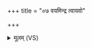 +++
title = "०७ वयमिन्द्र त्वायवो"

+++
<details><summary>मूलम् (VS)</summary>

व॒यमि॑न्द्र त्वा॒यवो॑ ह॒विष्म॑न्तो जरामहे। उ॒त त्वम॑स्म॒युर्व॑सो ॥
</details>